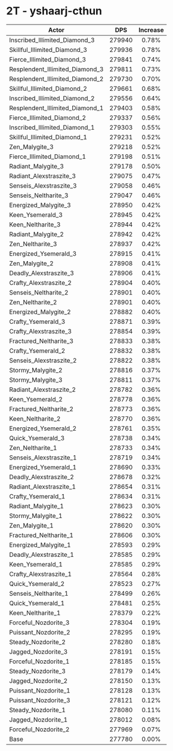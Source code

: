 # 2T - yshaarj-cthun
| Actor | DPS | Increase |
|---|:---:|:---:|
|Inscribed_Illimited_Diamond_3|279940|0.78%|
|Skillful_Illimited_Diamond_3|279936|0.78%|
|Fierce_Illimited_Diamond_3|279841|0.74%|
|Resplendent_Illimited_Diamond_3|279811|0.73%|
|Resplendent_Illimited_Diamond_2|279730|0.70%|
|Skillful_Illimited_Diamond_2|279661|0.68%|
|Inscribed_Illimited_Diamond_2|279556|0.64%|
|Resplendent_Illimited_Diamond_1|279403|0.58%|
|Fierce_Illimited_Diamond_2|279337|0.56%|
|Inscribed_Illimited_Diamond_1|279303|0.55%|
|Skillful_Illimited_Diamond_1|279231|0.52%|
|Zen_Malygite_3|279218|0.52%|
|Fierce_Illimited_Diamond_1|279198|0.51%|
|Radiant_Malygite_3|279178|0.50%|
|Radiant_Alexstraszite_3|279075|0.47%|
|Senseis_Alexstraszite_3|279058|0.46%|
|Senseis_Neltharite_3|279047|0.46%|
|Energized_Malygite_3|278950|0.42%|
|Keen_Ysemerald_3|278945|0.42%|
|Keen_Neltharite_3|278944|0.42%|
|Radiant_Malygite_2|278942|0.42%|
|Zen_Neltharite_3|278937|0.42%|
|Energized_Ysemerald_3|278915|0.41%|
|Zen_Malygite_2|278908|0.41%|
|Deadly_Alexstraszite_3|278906|0.41%|
|Crafty_Alexstraszite_2|278904|0.40%|
|Senseis_Neltharite_2|278901|0.40%|
|Zen_Neltharite_2|278901|0.40%|
|Energized_Malygite_2|278882|0.40%|
|Crafty_Ysemerald_3|278871|0.39%|
|Crafty_Alexstraszite_3|278854|0.39%|
|Fractured_Neltharite_3|278833|0.38%|
|Crafty_Ysemerald_2|278832|0.38%|
|Senseis_Alexstraszite_2|278822|0.38%|
|Stormy_Malygite_2|278816|0.37%|
|Stormy_Malygite_3|278811|0.37%|
|Radiant_Alexstraszite_2|278782|0.36%|
|Keen_Ysemerald_2|278778|0.36%|
|Fractured_Neltharite_2|278773|0.36%|
|Keen_Neltharite_2|278770|0.36%|
|Energized_Ysemerald_2|278761|0.35%|
|Quick_Ysemerald_3|278738|0.34%|
|Zen_Neltharite_1|278733|0.34%|
|Senseis_Alexstraszite_1|278719|0.34%|
|Energized_Ysemerald_1|278690|0.33%|
|Deadly_Alexstraszite_2|278678|0.32%|
|Radiant_Alexstraszite_1|278654|0.31%|
|Crafty_Ysemerald_1|278634|0.31%|
|Radiant_Malygite_1|278623|0.30%|
|Stormy_Malygite_1|278622|0.30%|
|Zen_Malygite_1|278620|0.30%|
|Fractured_Neltharite_1|278606|0.30%|
|Energized_Malygite_1|278593|0.29%|
|Deadly_Alexstraszite_1|278585|0.29%|
|Keen_Ysemerald_1|278585|0.29%|
|Crafty_Alexstraszite_1|278564|0.28%|
|Quick_Ysemerald_2|278523|0.27%|
|Senseis_Neltharite_1|278499|0.26%|
|Quick_Ysemerald_1|278481|0.25%|
|Keen_Neltharite_1|278379|0.22%|
|Forceful_Nozdorite_3|278304|0.19%|
|Puissant_Nozdorite_2|278295|0.19%|
|Steady_Nozdorite_2|278280|0.18%|
|Jagged_Nozdorite_3|278191|0.15%|
|Forceful_Nozdorite_1|278185|0.15%|
|Steady_Nozdorite_3|278179|0.14%|
|Jagged_Nozdorite_2|278150|0.13%|
|Puissant_Nozdorite_1|278128|0.13%|
|Puissant_Nozdorite_3|278121|0.12%|
|Steady_Nozdorite_1|278080|0.11%|
|Jagged_Nozdorite_1|278012|0.08%|
|Forceful_Nozdorite_2|277969|0.07%|
|Base|277780|0.00%|
